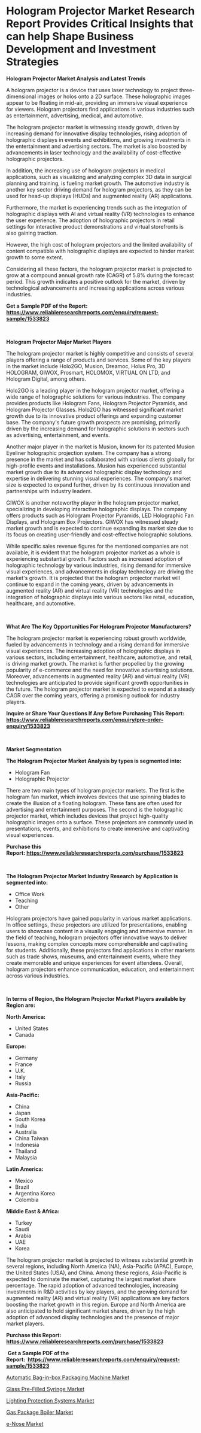 <p><h1>Hologram Projector Market Research Report Provides Critical Insights that can help Shape Business Development and Investment Strategies</h1></p><p><strong>Hologram Projector Market Analysis and Latest Trends</strong></p>
<p><p>A hologram projector is a device that uses laser technology to project three-dimensional images or holos onto a 2D surface. These holographic images appear to be floating in mid-air, providing an immersive visual experience for viewers. Hologram projectors find applications in various industries such as entertainment, advertising, medical, and automotive.</p><p>The hologram projector market is witnessing steady growth, driven by increasing demand for innovative display technologies, rising adoption of holographic displays in events and exhibitions, and growing investments in the entertainment and advertising sectors. The market is also boosted by advancements in laser technology and the availability of cost-effective holographic projectors.</p><p>In addition, the increasing use of hologram projectors in medical applications, such as visualizing and analyzing complex 3D data in surgical planning and training, is fueling market growth. The automotive industry is another key sector driving demand for hologram projectors, as they can be used for head-up displays (HUDs) and augmented reality (AR) applications.</p><p>Furthermore, the market is experiencing trends such as the integration of holographic displays with AI and virtual reality (VR) technologies to enhance the user experience. The adoption of holographic projectors in retail settings for interactive product demonstrations and virtual storefronts is also gaining traction.</p><p>However, the high cost of hologram projectors and the limited availability of content compatible with holographic displays are expected to hinder market growth to some extent.</p><p>Considering all these factors, the hologram projector market is projected to grow at a compound annual growth rate (CAGR) of 5.8% during the forecast period. This growth indicates a positive outlook for the market, driven by technological advancements and increasing applications across various industries.</p></p>
<p><strong>Get a Sample PDF of the Report:&nbsp; <a href="https://www.reliableresearchreports.com/enquiry/request-sample/1533823">https://www.reliableresearchreports.com/enquiry/request-sample/1533823</a></strong></p>
<p>&nbsp;</p>
<p><strong>Hologram Projector Major Market Players</strong></p>
<p><p>The hologram projector market is highly competitive and consists of several players offering a range of products and services. Some of the key players in the market include Holo2GO, Musion, Dreamoc, Holus Pro, 3D HOLOGRAM, GIWOX, Prosmart, HOLOMOX, VIRTUAL ON LTD, and Hologram Digital, among others.</p><p>Holo2GO is a leading player in the hologram projector market, offering a wide range of holographic solutions for various industries. The company provides products like Hologram Fans, Hologram Projector Pyramids, and Hologram Projector Glasses. Holo2GO has witnessed significant market growth due to its innovative product offerings and expanding customer base. The company's future growth prospects are promising, primarily driven by the increasing demand for holographic solutions in sectors such as advertising, entertainment, and events.</p><p>Another major player in the market is Musion, known for its patented Musion Eyeliner holographic projection system. The company has a strong presence in the market and has collaborated with various clients globally for high-profile events and installations. Musion has experienced substantial market growth due to its advanced holographic display technology and expertise in delivering stunning visual experiences. The company's market size is expected to expand further, driven by its continuous innovation and partnerships with industry leaders.</p><p>GIWOX is another noteworthy player in the hologram projector market, specializing in developing interactive holographic displays. The company offers products such as Hologram Projector Pyramids, LED Holographic Fan Displays, and Hologram Box Projectors. GIWOX has witnessed steady market growth and is expected to continue expanding its market size due to its focus on creating user-friendly and cost-effective holographic solutions.</p><p>While specific sales revenue figures for the mentioned companies are not available, it is evident that the hologram projector market as a whole is experiencing substantial growth. Factors such as increased adoption of holographic technology by various industries, rising demand for immersive visual experiences, and advancements in display technology are driving the market's growth. It is projected that the hologram projector market will continue to expand in the coming years, driven by advancements in augmented reality (AR) and virtual reality (VR) technologies and the integration of holographic displays into various sectors like retail, education, healthcare, and automotive.</p></p>
<p>&nbsp;</p>
<p><strong>What Are The Key Opportunities For Hologram Projector Manufacturers?</strong></p>
<p><p>The hologram projector market is experiencing robust growth worldwide, fueled by advancements in technology and a rising demand for immersive visual experiences. The increasing adoption of holographic displays in various sectors, including entertainment, healthcare, automotive, and retail, is driving market growth. The market is further propelled by the growing popularity of e-commerce and the need for innovative advertising solutions. Moreover, advancements in augmented reality (AR) and virtual reality (VR) technologies are anticipated to provide significant growth opportunities in the future. The hologram projector market is expected to expand at a steady CAGR over the coming years, offering a promising outlook for industry players.</p></p>
<p><strong>Inquire or Share Your Questions If Any Before Purchasing This Report: <a href="https://www.reliableresearchreports.com/enquiry/pre-order-enquiry/1533823">https://www.reliableresearchreports.com/enquiry/pre-order-enquiry/1533823</a></strong></p>
<p>&nbsp;</p>
<p><strong>Market Segmentation</strong></p>
<p><strong>The Hologram Projector Market Analysis by types is segmented into:</strong></p>
<p><ul><li>Hologram Fan</li><li>Holographic Projector</li></ul></p>
<p><p>There are two main types of hologram projector markets. The first is the hologram fan market, which involves devices that use spinning blades to create the illusion of a floating hologram. These fans are often used for advertising and entertainment purposes. The second is the holographic projector market, which includes devices that project high-quality holographic images onto a surface. These projectors are commonly used in presentations, events, and exhibitions to create immersive and captivating visual experiences.</p></p>
<p><strong>Purchase this Report:&nbsp;<a href="https://www.reliableresearchreports.com/purchase/1533823">https://www.reliableresearchreports.com/purchase/1533823</a></strong></p>
<p>&nbsp;</p>
<p><strong>The Hologram Projector Market Industry Research by Application is segmented into:</strong></p>
<p><ul><li>Office Work</li><li>Teaching</li><li>Other</li></ul></p>
<p><p>Hologram projectors have gained popularity in various market applications. In office settings, these projectors are utilized for presentations, enabling users to showcase content in a visually engaging and immersive manner. In the field of teaching, hologram projectors offer innovative ways to deliver lessons, making complex concepts more comprehensible and captivating for students. Additionally, these projectors find applications in other markets such as trade shows, museums, and entertainment events, where they create memorable and unique experiences for event attendees. Overall, hologram projectors enhance communication, education, and entertainment across various industries.</p></p>
<p>&nbsp;</p>
<p><strong>In terms of Region, the Hologram Projector Market Players available by Region are:</strong></p>
<p>
    <p> <strong> North America: </strong>
        <ul>
            <li>United States</li>
            <li>Canada</li>
        </ul>
        </p> 
    <p> <strong> Europe: </strong>
        <ul>
            <li>Germany</li>
            <li>France</li>
            <li>U.K.</li>
            <li>Italy</li>
            <li>Russia</li>
        </ul>
        </p> 
    <p> <strong> Asia-Pacific: </strong>
        <ul>
            <li>China</li>
            <li>Japan</li>
            <li>South Korea</li>
            <li>India</li>
            <li>Australia</li>
            <li>China Taiwan</li>
            <li>Indonesia</li>
            <li>Thailand</li>
            <li>Malaysia</li>
        </ul>
        </p> 
    <p> <strong> Latin America: </strong>
        <ul>
            <li>Mexico</li>
            <li>Brazil</li>
            <li>Argentina Korea</li>
            <li>Colombia</li>
        </ul>
        </p> 
    <p> <strong> Middle East & Africa: </strong>
        <ul>
            <li>Turkey</li>
            <li>Saudi</li>
            <li>Arabia</li>
            <li>UAE</li>
            <li>Korea</li>
        </ul>
    </p>
    </p>
<p><p>The hologram projector market is projected to witness substantial growth in several regions, including North America (NA), Asia-Pacific (APAC), Europe, the United States (USA), and China. Among these regions, Asia-Pacific is expected to dominate the market, capturing the largest market share percentage. The rapid adoption of advanced technologies, increasing investments in R&D activities by key players, and the growing demand for augmented reality (AR) and virtual reality (VR) applications are key factors boosting the market growth in this region. Europe and North America are also anticipated to hold significant market shares, driven by the high adoption of advanced display technologies and the presence of major market players.</p></p>
<p><strong>Purchase this Report: <a href="https://www.reliableresearchreports.com/purchase/1533823">https://www.reliableresearchreports.com/purchase/1533823</a></strong></p>
<p>&nbsp;<strong>Get a Sample PDF of the Report:&nbsp;&nbsp;<a href="https://www.reliableresearchreports.com/enquiry/request-sample/1533823">https://www.reliableresearchreports.com/enquiry/request-sample/1533823</a></strong></p>
<p><strong></strong></p>
<p><p><a href="https://issuu.com/reportprime-2/docs/automatic-bag-in-box-packaging-machine-market-size">Automatic Bag-in-box Packaging Machine Market</a></p><p><a href="https://issuu.com/reportprime-2/docs/glass-pre-filled-syringe-market-size-2030.pptx">Glass Pre-Filled Syringe Market</a></p><p><a href="https://github.com/Chiragrp22/Market-Research-Report-List-2/blob/main/lighting-protection-systems-market.md">Lighting Protection Systems Market</a></p><p><a href="https://issuu.com/reportprime-2/docs/gas-package-boiler-market-size-2030.pptx">Gas Package Boiler Market</a></p><p><a href="https://github.com/ChiragRP21/Market-Research-Report-List-2/blob/main/e-nose-market.md">e-Nose Market</a></p></p>
